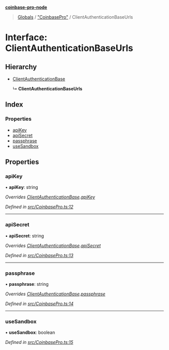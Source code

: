 **[coinbase-pro-node](../README.md)**

> [Globals](../globals.md) / ["CoinbasePro"](../modules/_coinbasepro_.md) / ClientAuthenticationBaseUrls

# Interface: ClientAuthenticationBaseUrls

## Hierarchy

- [ClientAuthenticationBase](_coinbasepro_.clientauthenticationbase.md)

  ↳ **ClientAuthenticationBaseUrls**

## Index

### Properties

- [apiKey](_coinbasepro_.clientauthenticationbaseurls.md#apikey)
- [apiSecret](_coinbasepro_.clientauthenticationbaseurls.md#apisecret)
- [passphrase](_coinbasepro_.clientauthenticationbaseurls.md#passphrase)
- [useSandbox](_coinbasepro_.clientauthenticationbaseurls.md#usesandbox)

## Properties

### apiKey

• **apiKey**: string

_Overrides [ClientAuthenticationBase](_coinbasepro_.clientauthenticationbase.md).[apiKey](_coinbasepro_.clientauthenticationbase.md#apikey)_

_Defined in [src/CoinbasePro.ts:12](https://github.com/bennycode/coinbase-pro-node/blob/493485c/src/CoinbasePro.ts#L12)_

---

### apiSecret

• **apiSecret**: string

_Overrides [ClientAuthenticationBase](_coinbasepro_.clientauthenticationbase.md).[apiSecret](_coinbasepro_.clientauthenticationbase.md#apisecret)_

_Defined in [src/CoinbasePro.ts:13](https://github.com/bennycode/coinbase-pro-node/blob/493485c/src/CoinbasePro.ts#L13)_

---

### passphrase

• **passphrase**: string

_Overrides [ClientAuthenticationBase](_coinbasepro_.clientauthenticationbase.md).[passphrase](_coinbasepro_.clientauthenticationbase.md#passphrase)_

_Defined in [src/CoinbasePro.ts:14](https://github.com/bennycode/coinbase-pro-node/blob/493485c/src/CoinbasePro.ts#L14)_

---

### useSandbox

• **useSandbox**: boolean

_Defined in [src/CoinbasePro.ts:15](https://github.com/bennycode/coinbase-pro-node/blob/493485c/src/CoinbasePro.ts#L15)_

